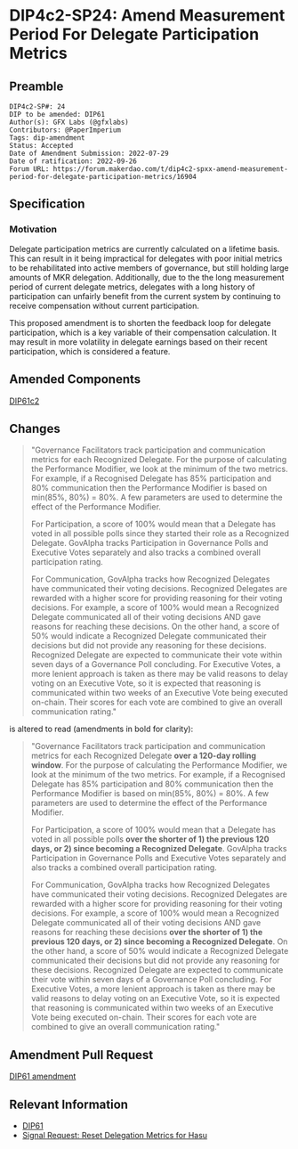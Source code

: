# DIP4c2-SP24: Amend Measurement Period For Delegate Participation Metrics

## Preamble

```
DIP4c2-SP#: 24
DIP to be amended: DIP61
Author(s): GFX Labs (@gfxlabs)
Contributors: @PaperImperium
Tags: dip-amendment
Status: Accepted
Date of Amendment Submission: 2022-07-29
Date of ratification: 2022-09-26
Forum URL: https://forum.makerdao.com/t/dip4c2-spxx-amend-measurement-period-for-delegate-participation-metrics/16904
```

## Specification

### Motivation

Delegate participation metrics are currently calculated on a lifetime basis. This can result in it being impractical for delegates with poor initial metrics to be rehabilitated into active members of governance, but still holding large amounts of MKR delegation. Additionally, due to the the long measurement period of current delegate metrics, delegates with a long history of participation can unfairly benefit from the current system by continuing to receive compensation without current participation.

This proposed amendment is to shorten the feedback loop for delegate participation, which is a key variable of their compensation calculation. It may result in more volatility in delegate earnings based on their recent participation, which is considered a feature.

## Amended Components

[DIP61c2](https://dips.makerdao.com/dips/details/DIP61#DIP61c2)

## Changes

> "Governance Facilitators track participation and communication metrics for each Recognized Delegate. For the purpose of calculating the Performance Modifier, we look at the minimum of the two metrics. For example, if a Recognised Delegate has 85% participation and 80% communication then the Performance Modifier is based on min(85%, 80%) = 80%. A few parameters are used to determine the effect of the Performance Modifier.
>
> For Participation, a score of 100% would mean that a Delegate has voted in all possible polls since they started their role as a Recognized Delegate. GovAlpha tracks Participation in Governance Polls and Executive Votes separately and also tracks a combined overall participation rating.
>
> For Communication, GovAlpha tracks how Recognized Delegates have communicated their voting decisions. Recognized Delegates are rewarded with a higher score for providing reasoning for their voting decisions. For example, a score of 100% would mean a Recognized Delegate communicated all of their voting decisions AND gave reasons for reaching these decisions. On the other hand, a score of 50% would indicate a Recognized Delegate communicated their decisions but did not provide any reasoning for these decisions. Recognized Delegate are expected to communicate their vote within seven days of a Governance Poll concluding. For Executive Votes, a more lenient approach is taken as there may be valid reasons to delay voting on an Executive Vote, so it is expected that reasoning is communicated within two weeks of an Executive Vote being executed on-chain. Their scores for each vote are combined to give an overall communication rating."

is altered to read (amendments in bold for clarity):

> "Governance Facilitators track participation and communication metrics for each Recognized Delegate **over a 120-day rolling window**. For the purpose of calculating the Performance Modifier, we look at the minimum of the two metrics. For example, if a Recognised Delegate has 85% participation and 80% communication then the Performance Modifier is based on min(85%, 80%) = 80%. A few parameters are used to determine the effect of the Performance Modifier.
>
> For Participation, a score of 100% would mean that a Delegate has voted in all possible polls **over the shorter of 1) the previous 120 days, or 2) since becoming a Recognized Delegate**. GovAlpha tracks Participation in Governance Polls and Executive Votes separately and also tracks a combined overall participation rating.
>
> For Communication, GovAlpha tracks how Recognized Delegates have communicated their voting decisions. Recognized Delegates are rewarded with a higher score for providing reasoning for their voting decisions. For example, a score of 100% would mean a Recognized Delegate communicated all of their voting decisions AND gave reasons for reaching these decisions **over the shorter of 1) the previous 120 days, or 2) since becoming a Recognized Delegate**. On the other hand, a score of 50% would indicate a Recognized Delegate communicated their decisions but did not provide any reasoning for these decisions. Recognized Delegate are expected to communicate their vote within seven days of a Governance Poll concluding. For Executive Votes, a more lenient approach is taken as there may be valid reasons to delay voting on an Executive Vote, so it is expected that reasoning is communicated within two weeks of an Executive Vote being executed on-chain. Their scores for each vote are combined to give an overall communication rating."

## Amendment Pull Request

[DIP61 amendment](https://github.com/lasthyphen/dips/pull/614)

## Relevant Information

- [DIP61](https://dips.makerdao.com/dips/details/DIP61)
- [Signal Request: Reset Delegation Metrics for Hasu](https://forum.makerdao.com/t/signal-request-reset-delegation-metrics-for-hasu/16533)
